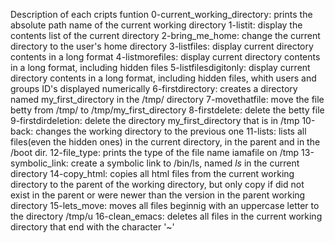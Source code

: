 Description of each cripts funtion
0-current_working_directory: prints the absolute path name of the current working directory
1-listit: display the contents list of the current directory
2-bring_me_home: change the current directory to the user's home directory
3-listfiles: display current directory contents in a long format
4-listmorefiles: display current directory contents in a long format, including hidden files
5-listfilesdigitonly: display current directory contents in a long format, including hidden files, whith users and groups ID's displayed numerically
6-firstdirectory: creates a directory named my_first_directory in the /tmp/ directory
7-movethatfile: move the file betty from /tmp/ to /tmp/my_first_directory
8-firstdelete: delete the betty file
9-firstdirdeletion: delete the directory my_first_directory that is in /tmp
10-back: changes the working directory to the previous one
11-lists: lists all files(even the hidden ones) in the current directory, in the parent and in the /boot dir.
12-file_type: prints the type of the file name iamafile on /tmp
13-symbolic_link: create a symbolic link to /bin/ls, named _ls_ in the current directory
14-copy_html: copies all html files from the current working directory to the parent of the working directory, but only copy if did not exist in the parent or were newer than the version in the parent working directory
15-lets_move: moves all files beginnig with an uppercase letter to the directory /tmp/u
16-clean_emacs: deletes all files in the current working directory that end with the character '~'
